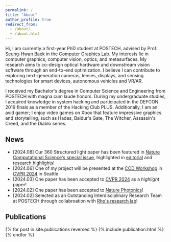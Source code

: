 ```yaml
---
permalink: /
title: "About"
author_profile: true
redirect_from: 
  - /about/
  - /about.html
---
```


Hi, I am currently a first-year PhD student at POSTECH, advised by Prof. [Seung-Hwan Baek](https://www.shbaek.com/) in the [Computer Graphics Lab](https://cg.postech.ac.kr). My interests lie in computer graphics, computer vision, optics, and metasurfaces. My research aims to co-design optical hardware and downstream vision software through an end-to-end optimization. I believe I can contribute to exploring next-generation cameras, lenses, displays, and sensing technologies for smart devices, autonomous vehicles and VR/AR.

I received my Bachelor's degree in Computer Science and Engineering from POSTECH with magna cum laude honors. During my undergraduate studies, I acquired knowledge in system hacking and participated in the DEFCON 2019 finals as a member of the Hacking Club PLUS. Additionally, I am an avid gamer; I enjoy video games on Xbox that feature impressive graphics and storytelling, such as Hades, Baldur's Gate, The Witcher, Assassin's Creed, and the Diablo series.



News
------
- [2024.08] Our 360 Structured light paper has been featured in [Nature Computational Science's special issue](https://www.nature.com/collections/ibhgadjiif), highlighted in [editorial](https://www.nature.com/articles/s43588-024-00687-4) and [research highlights](https://www.nature.com/articles/s43588-024-00684-7)! 
- [2024.06] One of my project will be presented at the [CCD Workshop](https://csiplab.github.io/ccd2024/) in <u>CVPR 2024</u> in Seattle
- [2024.03] One paper has been accepted to <u>CVPR 2024</u> as a *highlight* paper!
- [2024.02] One paper has been accepted to <u>Nature Photonics</u>!
- [2024.02] Selected as an Outstanding Interdisciplinary Research Team at POSTECH through collabroation with [Rho's research lab](https://sites.google.com/site/junsukrho/welcome?authuser=0)!



Publications
------
{% for post in site.publications reversed %}
  {% include publication.html %}
{% endfor %}
